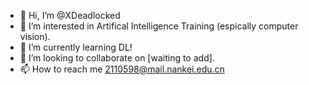 - 👋 Hi, I’m @XDeadlocked
- 👀 I’m interested in Artifical Intelligence Training (espically computer vision).
- 🌱 I’m currently learning DL!
- 💞️ I’m looking to collaborate on [waiting to add].
- 📫 How to reach me 2110598@mail.nankei.edu.cn

<!---
XDeadlocked/XDeadlocked is a ✨ special ✨ repository because its `README.md` (this file) appears on your GitHub profile.
You can click the Preview link to take a look at your changes.
--->
